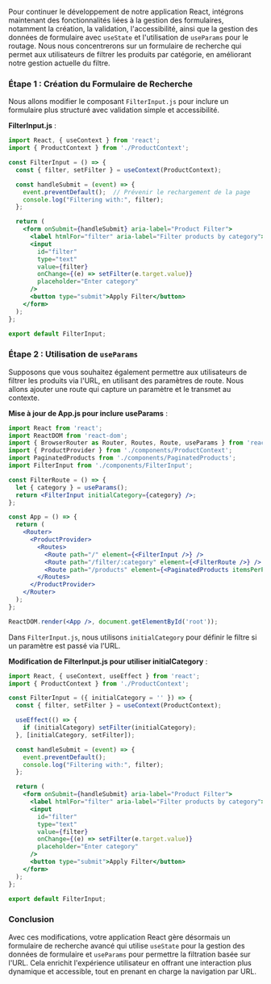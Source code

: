 Pour continuer le développement de notre application React, intégrons maintenant des fonctionnalités liées à la gestion des formulaires, notamment la création, la validation, l'accessibilité, ainsi que la gestion des données de formulaire avec `useState` et l'utilisation de `useParams` pour le routage. Nous nous concentrerons sur un formulaire de recherche qui permet aux utilisateurs de filtrer les produits par catégorie, en améliorant notre gestion actuelle du filtre.

### Étape 1 : Création du Formulaire de Recherche

Nous allons modifier le composant `FilterInput.js` pour inclure un formulaire plus structuré avec validation simple et accessibilité.

**FilterInput.js** :
```jsx
import React, { useContext } from 'react';
import { ProductContext } from './ProductContext';

const FilterInput = () => {
  const { filter, setFilter } = useContext(ProductContext);

  const handleSubmit = (event) => {
    event.preventDefault();  // Prévenir le rechargement de la page
    console.log("Filtering with:", filter);
  };

  return (
    <form onSubmit={handleSubmit} aria-label="Product Filter">
      <label htmlFor="filter" aria-label="Filter products by category">Search by Category:</label>
      <input
        id="filter"
        type="text"
        value={filter}
        onChange={(e) => setFilter(e.target.value)}
        placeholder="Enter category"
      />
      <button type="submit">Apply Filter</button>
    </form>
  );
};

export default FilterInput;
```

### Étape 2 : Utilisation de `useParams`

Supposons que vous souhaitez également permettre aux utilisateurs de filtrer les produits via l'URL, en utilisant des paramètres de route. Nous allons ajouter une route qui capture un paramètre et le transmet au contexte.

**Mise à jour de App.js pour inclure useParams** :
```jsx
import React from 'react';
import ReactDOM from 'react-dom';
import { BrowserRouter as Router, Routes, Route, useParams } from 'react-router-dom';
import { ProductProvider } from './components/ProductContext';
import PaginatedProducts from './components/PaginatedProducts';
import FilterInput from './components/FilterInput';

const FilterRoute = () => {
  let { category } = useParams();
  return <FilterInput initialCategory={category} />;
};

const App = () => {
  return (
    <Router>
      <ProductProvider>
        <Routes>
          <Route path="/" element={<FilterInput />} />
          <Route path="/filter/:category" element={<FilterRoute />} />
          <Route path="/products" element={<PaginatedProducts itemsPerPage={5} />} />
        </Routes>
      </ProductProvider>
    </Router>
  );
};

ReactDOM.render(<App />, document.getElementById('root'));
```

Dans `FilterInput.js`, nous utilisons `initialCategory` pour définir le filtre si un paramètre est passé via l'URL.

**Modification de FilterInput.js pour utiliser initialCategory** :
```jsx
import React, { useContext, useEffect } from 'react';
import { ProductContext } from './ProductContext';

const FilterInput = ({ initialCategory = '' }) => {
  const { filter, setFilter } = useContext(ProductContext);

  useEffect(() => {
    if (initialCategory) setFilter(initialCategory);
  }, [initialCategory, setFilter]);

  const handleSubmit = (event) => {
    event.preventDefault();
    console.log("Filtering with:", filter);
  };

  return (
    <form onSubmit={handleSubmit} aria-label="Product Filter">
      <label htmlFor="filter" aria-label="Filter products by category">Search by Category:</label>
      <input
        id="filter"
        type="text"
        value={filter}
        onChange={(e) => setFilter(e.target.value)}
        placeholder="Enter category"
      />
      <button type="submit">Apply Filter</button>
    </form>
  );
};

export default FilterInput;
```

### Conclusion

Avec ces modifications, votre application React gère désormais un formulaire de recherche avancé qui utilise `useState` pour la gestion des données de formulaire et `useParams` pour permettre la filtration basée sur l'URL. Cela enrichit l'expérience utilisateur en offrant une interaction plus dynamique et accessible, tout en prenant en charge la navigation par URL.
